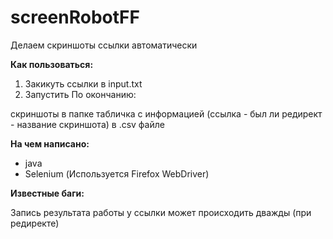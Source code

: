 # screenRobotFF

Делаем скриншоты ссылки автоматически

**Как пользоваться:**

1. Закикуть ссылки в input.txt
2. Запустить
По окончанию: 

скриншоты в папке
табличка с информацией (ссылка - был ли редирект - название скриншота) в .csv файле


**На чем написано:**

- java
- Selenium (Используется Firefox WebDriver)

**Известные баги:**

Запись результата работы у ссылки может происходить дважды (при редиректе)
